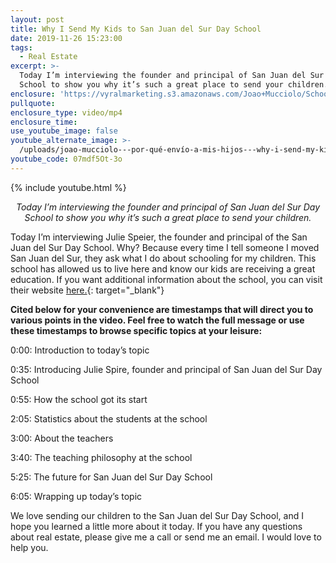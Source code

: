 ```yaml
---
layout: post
title: Why I Send My Kids to San Juan del Sur Day School
date: 2019-11-26 15:23:00
tags:
  - Real Estate
excerpt: >-
  Today I’m interviewing the founder and principal of San Juan del Sur Day
  School to show you why it’s such a great place to send your children.
enclosure: 'https://vyralmarketing.s3.amazonaws.com/Joao+Mucciolo/School+Video.mp4'
pullquote:
enclosure_type: video/mp4
enclosure_time:
use_youtube_image: false
youtube_alternate_image: >-
  /uploads/joao-mucciolo---por-qué-envío-a-mis-hijos---why-i-send-my-kids-3-0-youtube.jpg
youtube_code: 07mdf5Ot-3o
---
```


{% include youtube.html %}

<p style="text-align:center;"><em>Today I’m interviewing the founder and principal of San Juan del Sur Day School to show you why it’s such a great place to send your children.</em></p>

Today I’m interviewing Julie Speier, the founder and principal of the San Juan del Sur Day School. Why? Because every time I tell someone I moved San Juan del Sur, they ask what I do about schooling for my children. This school has allowed us to live here and know our kids are receiving a great education. If you want additional information about the school, you can visit their website [here.](https://sanjuandelsurdayschool.com/){: target="_blank"}

**Cited below for your convenience are timestamps that will direct you to various points in the video. Feel free to watch the full message or use these timestamps to browse specific topics at your leisure:&nbsp;**

0:00: Introduction to today’s topic

0:35: Introducing Julie Spire, founder and principal of San Juan del Sur Day School

0:55: How the school got its start

2:05: Statistics about the students at the school

3:00: About the teachers

3:40: The teaching philosophy at the school

5:25: The future for San Juan del Sur Day School

6:05: Wrapping up today’s topic

We love sending our children to the San Juan del Sur Day School, and I hope you learned a little more about it today. If you have any questions about real estate, please give me a call or send me an email. I would love to help you.